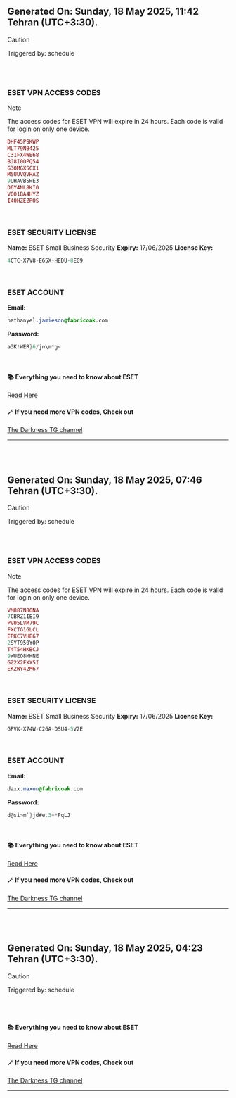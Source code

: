 ## Generated On: Sunday, 18 May 2025, 11:42 Tehran (UTC+3:30).

> [!CAUTION]
> Triggered by: schedule

<br><br>

### ESET VPN ACCESS CODES

> [!NOTE]
> The access codes for ESET VPN will expire in 24 hours.
> Each code is valid for login on only one device.

```ruby
DHF45PSKWP
MLT79NB425
C31FX4WE68
BJ8I0OPQ54
G3OMGXSCX1
M5UUVQVHAZ
9UHAVBSHE3
D6Y4NL8KI0
VO01BA4HYZ
I40HZEZPOS
```

<br>

### ESET SECURITY LICENSE

**Name:** ESET Small Business Security
**Expiry:** 17/06/2025
**License Key:**

```POV-Ray SDL
4CTC-X7V8-E65X-HEDU-8EG9
```

<br>

### ESET ACCOUNT

**Email:**

```CSS
nathanyel.jamieson@fabricoak.com
```

**Password:**

```POV-Ray SDL
a3K!WER}6/jn\m*g<
```

<br>

#### 📚 Everything you need to know about ESET

[Read Here](https://t.me/F_NiREvil/2113)

#### 🪄 If you need more VPN codes, Check out

[The Darkness TG channel](https://t.me/Eset_key_trial)

---

<br><br>

## Generated On: Sunday, 18 May 2025, 07:46 Tehran (UTC+3:30).

> [!CAUTION]
> Triggered by: schedule

<br><br>

### ESET VPN ACCESS CODES

> [!NOTE]
> The access codes for ESET VPN will expire in 24 hours.
> Each code is valid for login on only one device.

```ruby
VM887N86NA
7CBRZ1IEI9
PV05LVM79C
FXCTG1GLCL
EPKC7VHE67
2SYT950Y0P
T4T54HKBCJ
9WUEO8MHNE
GZ2X2FXX5I
EKZWY42M67
```

<br>

### ESET SECURITY LICENSE

**Name:** ESET Small Business Security
**Expiry:** 17/06/2025
**License Key:**

```POV-Ray SDL
GPVK-X74W-C26A-DSU4-5V2E
```

<br>

### ESET ACCOUNT

**Email:**

```CSS
daxx.maxon@fabricoak.com
```

**Password:**

```POV-Ray SDL
d@si>m`}jd#e.3+*PqLJ
```

<br>

#### 📚 Everything you need to know about ESET

[Read Here](https://t.me/F_NiREvil/2113)

#### 🪄 If you need more VPN codes, Check out

[The Darkness TG channel](https://t.me/Eset_key_trial)

---

<br><br>

## Generated On: Sunday, 18 May 2025, 04:23 Tehran (UTC+3:30).

> [!CAUTION]
> Triggered by: schedule

<br><br>

#### 📚 Everything you need to know about ESET

[Read Here](https://t.me/F_NiREvil/2113)

#### 🪄 If you need more VPN codes, Check out

[The Darkness TG channel](https://t.me/Eset_key_trial)

---

<br><br>
